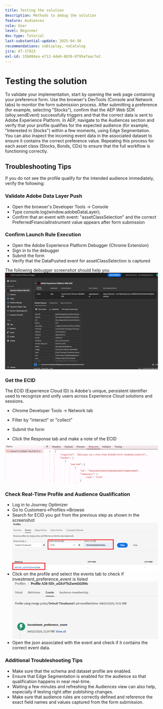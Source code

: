 ```yaml
---
title: Testing the solution
description: Methods to debug the solution
feature: Audiences
role: User
level: Beginner
doc-type: Tutorial
last-substantial-update: 2025-04-30
recommendations: noDisplay, noCatalog
jira: KT-17923
exl-id: 33b084ea-e712-4de0-8836-8795efaac7e2
---
```

# Testing the solution

To validate your implementation, start by opening the web page containing your preference form. Use the browser's DevTools (Console and Network tabs) to monitor the form submission process. After submitting a preference (for example, selecting "Stocks"), confirm that the AEP Web SDK (alloy.sendEvent) successfully triggers and that the correct data is sent to Adobe Experience Platform. In AEP, navigate to the Audiences section and verify that your profile qualifies for the expected audience (for example, "Interested in Stocks") within a few moments, using Edge Segmentation. You can also inspect the incoming event data in the associated dataset to ensure it contains the correct preference value. Repeating this process for each asset class (Stocks, Bonds, CDs) to ensure that the full workflow is functioning correctly.

## Troubleshooting Tips

If you do not see the profile qualify for the intended audience immediately, verify the following:


### Validate Adobe Data Layer Push

* Open the browser's Developer Tools → Console
* Type console.log(window.adobeDataLayer);
* Confirm that an event with event: "assetClassSelection" and the correct PreferredFinancialInstrument value appears after form submission

### Confirm Launch Rule Execution

* Open the Adobe Experience Platform Debugger (Chrome Extension)
* Sign in to the debugger
* Submit the form
* Verify that the DataPushed event for assetClassSelection is captured

The following debugger screenshot should help you
![aep-debugger](assets/aep-debugger.png)

### Get the ECID

The ECID (Experience Cloud ID) is Adobe's unique, persistent identifier used to recognize and unify users across Experience Cloud solutions and sessions.

*   Chrome Developer Tools → Network tab

*   Filter by "interact" or "collect"

*   Submit the form
*   Click the Response tab and make a note of the ECID

![get-ecid](assets/get-ecid.png)

### Check Real-Time Profile and Audience Qualification

*   Log in to Journey Optimizer
*   Go to Customers->Profiles->Browse
*   Search for ECID you got from the previous step as shown in the screenshot
![ecid-profile](assets/ecid-profile.png)
*   Click on the profile and select the events tab to check if investment_preference_event is listed
![events-tab](assets/profile-events.png)
*   Open the json associated with the event and check if it contains the correct event data.

### Additional Troubleshooting Tips

* Make sure that the schema and dataset profile are enabled.
* Ensure that Edge Segmentation is enabled for the audience so that qualification happens in near real-time.
* Waiting a few minutes and refreshing the Audiences view can also help, especially if testing right after publishing changes.
* Make sure that audience rules are correctly defined and reference the exact field names and values captured from the form submission.
